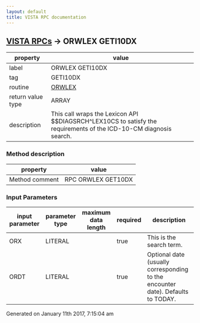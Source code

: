 ```yaml
---
layout: default
title: VISTA RPC documentation
---
```




## [VISTA RPCs](TableOfContent.md) &#8594; ORWLEX GETI10DX 

 property | value 
--- | --- 
 label | ORWLEX GETI10DX
 tag | GETI10DX
 routine | [ORWLEX](http://code.osehra.org/dox/Routine_ORWLEX_source.html)
 return value type | ARRAY
 description | This call wraps the Lexicon API $$DIAGSRCH^LEX10CS to satisfy the requirements of the ICD-10-CM diagnosis search.


### Method description

 property | value 
--- | --- 
 Method comment | RPC ORWLEX GET10DX

### Input Parameters

| input parameter | parameter type | maximum data length | required | description | 
| --- | --- | --- | --- | --- | 
| ORX | LITERAL |  | true | This is the search term. | 
| ORDT | LITERAL |  | true | Optional date (usually corresponding to the encounter date). Defaults to TODAY. | 




 Generated on January 11th 2017, 7:15:04 am